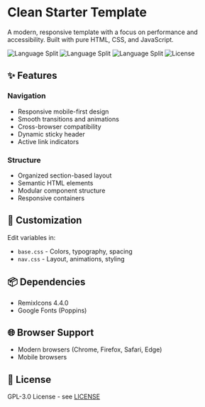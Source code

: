 # Clean Starter Template

A modern, responsive template with a focus on performance and accessibility. Built with pure HTML, CSS, and JavaScript.

![Language Split](https://img.shields.io/badge/CSS-48.7%25-blue)
![Language Split](https://img.shields.io/badge/HTML-32.2%25-orange)
![Language Split](https://img.shields.io/badge/JavaScript-19.1%25-yellow)
![License](https://img.shields.io/badge/license-GPL--3.0-green)

## ✨ Features

### Navigation
- Responsive mobile-first design
- Smooth transitions and animations
- Cross-browser compatibility
- Dynamic sticky header
- Active link indicators
### Structure
- Organized section-based layout
- Semantic HTML elements
- Modular component structure
- Responsive containers

## 🎨 Customization
Edit variables in:
- `base.css` - Colors, typography, spacing
- `nav.css` - Layout, animations, styling

## 📦 Dependencies
- RemixIcons 4.4.0
- Google Fonts (Poppins)

## 🌐 Browser Support
- Modern browsers (Chrome, Firefox, Safari, Edge)
- Mobile browsers

## 📄 License
GPL-3.0 License - see [LICENSE](LICENSE)
